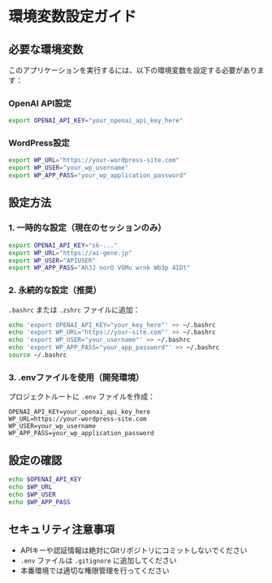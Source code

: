 # 環境変数設定ガイド

## 必要な環境変数

このアプリケーションを実行するには、以下の環境変数を設定する必要があります：

### OpenAI API設定
```bash
export OPENAI_API_KEY="your_openai_api_key_here"
```

### WordPress設定
```bash
export WP_URL="https://your-wordpress-site.com"
export WP_USER="your_wp_username"
export WP_APP_PASS="your_wp_application_password"
```

## 設定方法

### 1. 一時的な設定（現在のセッションのみ）
```bash
export OPENAI_API_KEY="sk-..."
export WP_URL="https://ai-gene.jp"
export WP_USER="APIUSER"
export WP_APP_PASS="Ah3J norO VGMu wrnk Wb3p 4IDt"
```

### 2. 永続的な設定（推奨）
`.bashrc` または `.zshrc` ファイルに追加：
```bash
echo 'export OPENAI_API_KEY="your_key_here"' >> ~/.bashrc
echo 'export WP_URL="https://your-site.com"' >> ~/.bashrc
echo 'export WP_USER="your_username"' >> ~/.bashrc
echo 'export WP_APP_PASS="your_app_password"' >> ~/.bashrc
source ~/.bashrc
```

### 3. .envファイルを使用（開発環境）
プロジェクトルートに `.env` ファイルを作成：
```
OPENAI_API_KEY=your_openai_api_key_here
WP_URL=https://your-wordpress-site.com
WP_USER=your_wp_username
WP_APP_PASS=your_wp_application_password
```

## 設定の確認
```bash
echo $OPENAI_API_KEY
echo $WP_URL
echo $WP_USER
echo $WP_APP_PASS
```

## セキュリティ注意事項
- APIキーや認証情報は絶対にGitリポジトリにコミットしないでください
- `.env` ファイルは `.gitignore` に追加してください
- 本番環境では適切な権限管理を行ってください 